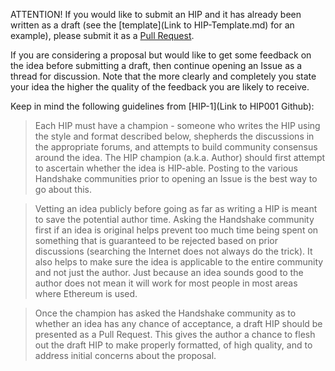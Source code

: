 
ATTENTION! If you would like to submit an HIP and it has already been written as a draft (see the [template](Link to HIP-Template.md) for an example), please submit it as a [Pull Request](https://github.com/handshake-org/HIPs/pulls).

If you are considering a proposal but would like to get some feedback on the idea before submitting a draft, then continue opening an Issue as a thread for discussion.  Note that the more clearly and completely you state your idea the higher the quality of the feedback you are likely to receive.

Keep in mind the following guidelines from [HIP-1](Link to HIP001 Github):

> Each HIP must have a champion - someone who writes the HIP using the style and format described below, shepherds the discussions in the appropriate forums, and attempts to build community consensus around the idea. The HIP champion (a.k.a. Author) should first attempt to ascertain whether the idea is HIP-able. Posting to the various Handshake communities prior to opening an Issue is the best way to go about this.

> Vetting an idea publicly before going as far as writing a HIP is meant to save the potential author time. Asking the Handshake community first if an idea is original helps prevent too much time being spent on something that is guaranteed to be rejected based on prior discussions (searching the Internet does not always do the trick). It also helps to make sure the idea is applicable to the entire community and not just the author. Just because an idea sounds good to the author does not mean it will work for most people in most areas where Ethereum is used.

> Once the champion has asked the Handshake community as to whether an idea has any chance of acceptance, a draft HIP should be presented as a Pull Request. This gives the author a chance to flesh out the draft HIP to make properly formatted, of high quality, and to address initial concerns about the proposal.
